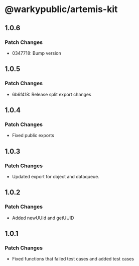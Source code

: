 # @warkypublic/artemis-kit

## 1.0.6

### Patch Changes

- 0347718: Bump version

## 1.0.5

### Patch Changes

- 6b6f418: Release split export changes

## 1.0.4

### Patch Changes

- Fixed public exports

## 1.0.3

### Patch Changes

- Updated export for object and dataqueue.

## 1.0.2

### Patch Changes

- Added newUUId and getUUID

## 1.0.1

### Patch Changes

- Fixed functions that failed test cases and added test cases
